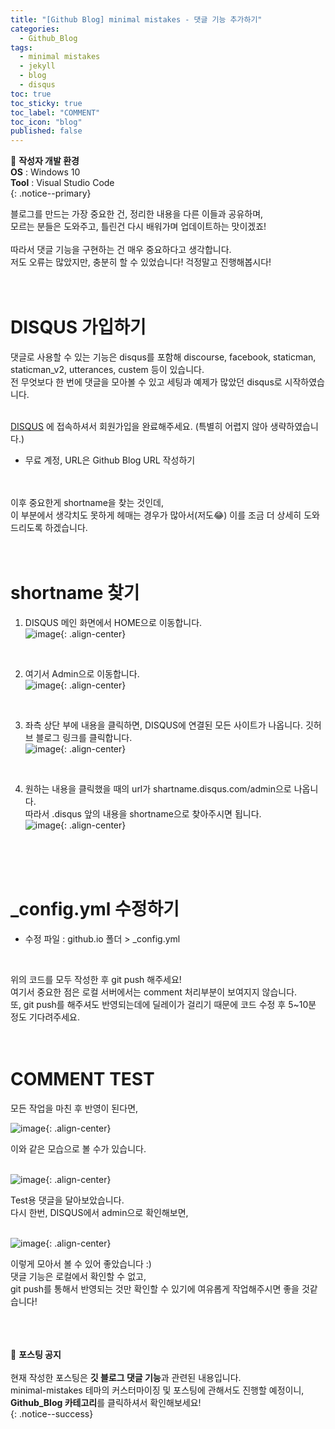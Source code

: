 ```yaml
---
title: "[Github Blog] minimal mistakes - 댓글 기능 추가하기"
categories:
  - Github_Blog
tags:
  - minimal mistakes
  - jekyll
  - blog
  - disqus
toc: true
toc_sticky: true
toc_label: "COMMENT"
toc_icon: "blog"
published: false
---
```


📌 **작성자 개발 환경** <br>
**OS** : Windows 10<br>
**Tool** : Visual Studio Code<br>
{: .notice--primary}

블로그를 만드는 가장 중요한 건, 정리한 내용을 다른 이들과 공유하며,<br>
모르는 분들은 도와주고, 틀린건 다시 배워가며 업데이트하는 맛이겠죠!<br>
<br>
따라서 댓글 기능을 구현하는 건 매우 중요하다고 생각합니다.<br>
저도 오류는 많았지만, 충분히 할 수 있었습니다! 걱정말고 진행해봅시다!<br>
<br>
<br>

# DISQUS 가입하기

댓글로 사용할 수 있는 기능은 disqus를 포함해 discourse, facebook, staticman, staticman_v2, utterances, custem 등이 있습니다.<br>
전 무엇보다 한 번에 댓글을 모아볼 수 있고 세팅과 예제가 많았던 disqus로 시작하였습니다.<br>
<br>

[DISQUS](https://disqus.com/) 에 접속하셔서 회원가입을 완료해주세요. (특별히 어렵지 않아 생략하였습니다.)<br>
- 무료 계정, URL은 Github Blog URL 작성하기
<br>
<br>
이후 중요한게 shortname을 찾는 것인데,<br>
이 부분에서 생각치도 못하게 헤매는 경우가 많아서(저도😂)
이를 조금 더 상세히 도와드리도록 하겠습니다.<br>
<br>
<br>

# shortname 찾기

1) DISQUS 메인 화면에서 HOME으로 이동합니다.<br>
![image](https://user-images.githubusercontent.com/45550607/102243641-be68e600-3f3e-11eb-968c-8f4466afa56b.png){: .align-center}
<br>

2) 여기서 Admin으로 이동합니다.<br>
![image](https://user-images.githubusercontent.com/45550607/102243644-c032a980-3f3e-11eb-9eed-b3fc03d3259d.png){: .align-center}
<br>

3) 좌측 상단 부에 내용을 클릭하면, DISQUS에 연결된 모든 사이트가 나옵니다. 깃허브 블로그 링크를 클릭합니다.<br>
![image](https://user-images.githubusercontent.com/45550607/102243659-c32d9a00-3f3e-11eb-84be-345bdade2ea7.png){: .align-center}
<br>

4) 원하는 내용을 클릭했을 때의 url가 shartname.disqus.com/admin으로 나옵니다.<br>
   따라서 .disqus 앞의 내용을 shortname으로 찾아주시면 됩니다.<br>
![image](https://user-images.githubusercontent.com/45550607/102243681-c759b780-3f3e-11eb-84ce-37d3d757a7d2.png){: .align-center}
<br>
<br>
<br>

# _config.yml 수정하기

- 수정 파일 : github.io 폴더 > _config.yml
<br>

<script src="https://gist.github.com/eona1301/97484af7daac622ce9c905f6d521a2de.js"></script>

<script src="https://gist.github.com/eona1301/126daa1811b8e0e9599221aba9b6708a.js"></script>

위의 코드를 모두 작성한 후 git push 해주세요!<br>
여기서 중요한 점은 로컬 서버에서는 comment 처리부분이 보여지지 않습니다.<br>
또, git push를 해주셔도 반영되는데에 딜레이가 걸리기 때문에 코드 수정 후 5~10분 정도 기다려주세요.<br>
<br>
<br>

# COMMENT TEST

모든 작업을 마친 후 반영이 된다면,<br>

![image](https://user-images.githubusercontent.com/45550607/102245006-5e733f00-3f40-11eb-9afe-6837da200d17.png){: .align-center}

이와 같은 모습으로 볼 수가 있습니다.<br>
<br>

![image](https://user-images.githubusercontent.com/45550607/102245300-b8740480-3f40-11eb-9bdf-098dc3118562.png){: .align-center}

Test용 댓글을 달아보았습니다.<br>
다시 한번, DISQUS에서 admin으로 확인해보면,<br>
<br>

![image](https://user-images.githubusercontent.com/45550607/102245479-f6712880-3f40-11eb-8b76-a2103d707425.png){: .align-center}

이렇게 모아서 볼 수 있어 좋았습니다 :)<br>
댓글 기능은 로컬에서 확인할 수 없고,<br>
git push를 통해서 반영되는 것만 확인할 수 있기에 여유롭게 작업해주시면 좋을 것같습니다!<br>
<br>
<br>
<br>

🔔 **포스팅 공지** <br><br>
현재 작성한 포스팅은 **깃 블로그 댓글 기능**과 관련된 내용입니다.<br>
minimal-mistakes 테마의 커스터마이징 및 포스팅에 관해서도 진행할 예정이니, 
**Github_Blog 카테고리**를 클릭하셔서 확인해보세요!<br>
{: .notice--success}